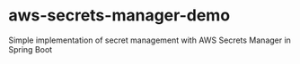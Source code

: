 # aws-secrets-manager-demo
Simple implementation of secret management with AWS Secrets Manager in Spring Boot
